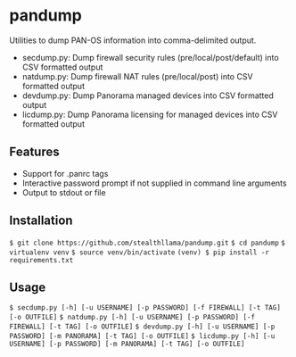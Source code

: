 # pandump
Utilities to dump PAN-OS information into comma-delimited output.

- secdump.py: Dump firewall security rules (pre/local/post/default) into CSV formatted output
- natdump.py: Dump firewall NAT rules (pre/local/post) into CSV formatted output
- devdump.py: Dump Panorama managed devices into CSV formatted output
- licdump.py: Dump Panorama licensing for managed devices into CSV formatted output

## Features
- Support for .panrc tags 
- Interactive password prompt if not supplied in command line arguments
- Output to stdout or file

## Installation
`$ git clone https://github.com/stealthllama/pandump.git`
`$ cd pandump`
`$ virtualenv venv`
`$ source venv/bin/activate`
`(venv) $ pip install -r requirements.txt`

## Usage
`$ secdump.py [-h] [-u USERNAME] [-p PASSWORD] [-f FIREWALL] [-t TAG] [-o OUTFILE]`
`$ natdump.py [-h] [-u USERNAME] [-p PASSWORD] [-f FIREWALL] [-t TAG] [-o OUTFILE]`
`$ devdump.py [-h] [-u USERNAME] [-p PASSWORD] [-m PANORAMA] [-t TAG] [-o OUTFILE]`
`$ licdump.py [-h] [-u USERNAME] [-p PASSWORD] [-m PANORAMA] [-t TAG] [-o OUTFILE]`


